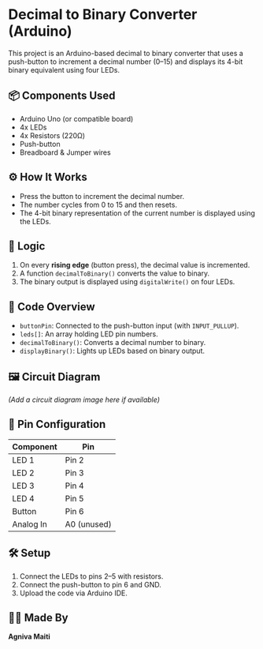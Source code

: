 # Decimal to Binary Converter (Arduino)

This project is an Arduino-based decimal to binary converter that uses a push-button to increment a decimal number (0–15) and displays its 4-bit binary equivalent using four LEDs.

## 📦 Components Used

- Arduino Uno (or compatible board)
- 4x LEDs
- 4x Resistors (220Ω)
- Push-button
- Breadboard & Jumper wires

## ⚙️ How It Works

- Press the button to increment the decimal number.
- The number cycles from 0 to 15 and then resets.
- The 4-bit binary representation of the current number is displayed using the LEDs.

## 🧠 Logic

1. On every **rising edge** (button press), the decimal value is incremented.
2. A function `decimalToBinary()` converts the value to binary.
3. The binary output is displayed using `digitalWrite()` on four LEDs.

## 🧾 Code Overview

- `buttonPin`: Connected to the push-button input (with `INPUT_PULLUP`).
- `leds[]`: An array holding LED pin numbers.
- `decimalToBinary()`: Converts a decimal number to binary.
- `displayBinary()`: Lights up LEDs based on binary output.

## 🖼️ Circuit Diagram

_(Add a circuit diagram image here if available)_

## 🔌 Pin Configuration

| Component | Pin        |
|-----------|------------|
| LED 1     | Pin 2      |
| LED 2     | Pin 3      |
| LED 3     | Pin 4      |
| LED 4     | Pin 5      |
| Button    | Pin 6      |
| Analog In | A0 (unused)|

## 🛠️ Setup

1. Connect the LEDs to pins 2–5 with resistors.
2. Connect the push-button to pin 6 and GND.
3. Upload the code via Arduino IDE.

## 🧑‍💻 Made By

**Agniva Maiti**
